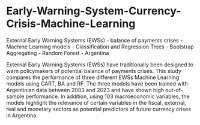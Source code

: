 # Early-Warning-System-Currency-Crisis-Machine-Learning

External Early Warning Systems (EWSs) - balance of payments crises - Machine Learning models - Classification and Regression Trees - Bootstrap Aggregating - Random Forest - Argentina

External Early Warning Systems (EWSs) have traditionally been designed to warn policymakers of potential balance of payments crises. This study compares the performance of three different EWSs Machine Learning models using CART, BA and RF. The three models have been trained with Argentinian data between 2003 and 2023 and have shown high out-of-sample performance. In addition, using 103 macroeconomic variables, the models highlight the relevance of certain variables in the fiscal, external, real and monetary sectors as potential predictors of future currency crises in Argentina.
